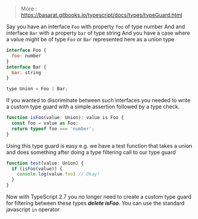 > More : https://basarat.gitbooks.io/typescript/docs/types/typeGuard.html

Say you have an interface `Foo` with property `foo` of type number 
And and interface `Bar` with a property `bar` of type string
And you have a case where a value might be of type `Foo` or `Bar` represented here as a union type 

```js
interface Foo {
  foo: number
}
interface Bar {
  bar: string
}

type Union = Foo | Bar;
```

If you wanted to discriminate between such interfaces you needed to write a custom type guard with a simple assertion followed by a type check.

```js
function isFoo(value: Union): value is Foo {
  const foo = value as Foo;
  return typeof foo === 'number';
}
```

Using this type guard is easy e.g. we have a test function that takes a union and does something after doing a type filtering call to our type guard

```js
function test(value: Union) {
  if (isFoo(value)) {
    console.log(value.foo) // Okay!
  }
}
```
Now with TypeScript 2.7 you no longer need to create a custom type guard for filtering between these types ***delete isFoo***. You can use the standard javascript `in` operator 

```js

```

